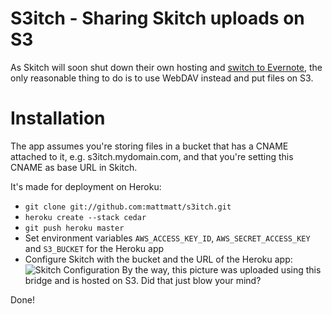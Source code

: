 S3itch - Sharing Skitch uploads on S3
======

As Skitch will soon shut down their own hosting and [switch to
Evernote](http://blog.evernote.com/2012/03/19/skitch-for-mac-gets-sharing-through-evernote/),
the only reasonable thing to do is to use WebDAV instead and put files on S3.

Installation
============

The app assumes you're storing files in a bucket that has a CNAME attached to
it, e.g. s3itch.mydomain.com, and that you're setting this CNAME as base URL in
Skitch.

It's made for deployment on Heroku:

* `git clone git://github.com:mattmatt/s3itch.git`
* `heroku create --stack cedar`
* `git push heroku master`
* Set environment variables `AWS_ACCESS_KEY_ID`, `AWS_SECRET_ACCESS_KEY` and
  `S3_BUCKET` for the Heroku app
* Configure Skitch with the bucket and the URL of the Heroku app:
  ![Skitch Configuration](http://s3itch.paperplanes.de/Preferences-20120401-174030.png)
  By the way, this picture was uploaded using this bridge and is hosted on S3.
  Did that just blow your mind?

Done!
